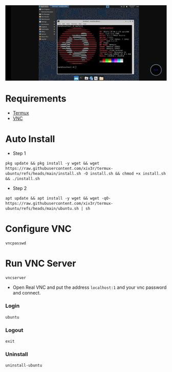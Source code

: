 <img align="center" src="https://github.com/xiv3r/termux-ubuntu/blob/main/xfce4.jpg">

# Requirements 
- [Termux](https://github.com/termux/termux-app/releases)
- [VNC](https://play.google.com/store/apps/details?id=com.realvnc.viewer.android)

# Auto Install
- Step 1
```
pkg update && pkg install -y wget && wget https://raw.githubusercontent.com/xiv3r/termux-ubuntu/refs/heads/main/install.sh -O install.sh && chmod +x install.sh && ./install.sh
```
- Step 2
```
apt update && apt install -y wget && wget -qO- https://raw.githubusercontent.com/xiv3r/termux-ubuntu/refs/heads/main/ubuntu.sh | sh
```

# Configure VNC
```
vncpasswd
```

# Run VNC Server
```
vncserver
```
- Open Real VNC and put the address `localhost:1` and your vnc password and connect.

### Login
```
ubuntu
```
### Logout 
```
exit
```
### Uninstall 
```
uninstall-ubuntu
```
